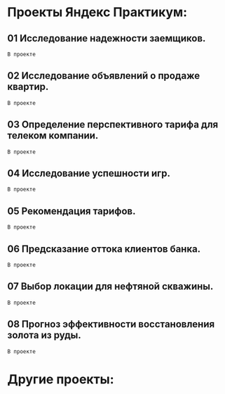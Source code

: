 
# Проекты Яндекс Практикум:

## 01 Исследование надежности заемщиков.

    В проекте 

## 02 Исследование объявлений о продаже квартир.

    В проекте 
    
## 03 Определение перспективного тарифа для телеком компании.

    В проекте 
    
## 04 Исследование успешности игр.

    В проекте 
    
## 05 Рекомендация тарифов.

    В проекте 
    
## 06 Предсказание оттока клиентов банка.

    В проекте 
    
## 07 Выбор локации для нефтяной скважины.

    В проекте 
    
## 08 Прогноз эффективности восстановления золота из руды.

    В проекте 
    
# Другие проекты: